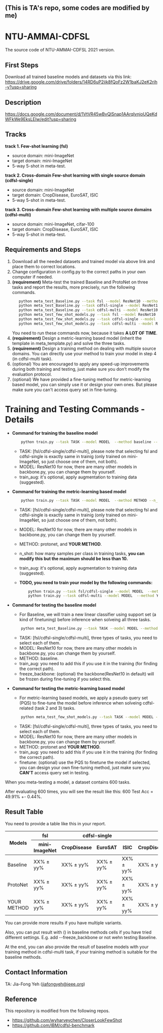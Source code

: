## (This is TA's repo, some codes are modified by me)

# NTU-AMMAI-CDFSL

The source code of NTU-AMMAI-CDFSL 2021 version.

## First Steps
   Download all trained baseline models and datasets via this link:
   https://drive.google.com/drive/folders/14RD6uP2iik8fQoFz2W1baKJ2eK2rih-y?usp=sharing

## Description
   https://docs.google.com/document/d/1VtVR45wBvQlSnap1AArqIvnjoUQeKdWFkWe9EksLEIw/edit?usp=sharing

## Tracks
   **track 1. Few-shot learning (fsl)**

   - source domain: mini-ImageNet
   - target domain: mini-ImageNet
   - 5-way 5-shot in meta-test.

   **track 2. Cross-domain Few-shot learning with single source domain (cdfsl-single)**

   - source domain: mini-ImageNet
   - target domain: CropDisease, EuroSAT, ISIC
   - 5-way 5-shot in meta-test.

   **track 3. Cross-domain Few-shot learning with multiple source domains (cdfsl-multi)**

   - source domain: mini-ImageNet, cifar-100
   - target domain: CropDisease, EuroSAT, ISIC
   - 5-way 5-shot in meta-test.

## Requirements and Steps
   1. Download all the needed datasets and trained model via above link and place them to correct locations.
   2. Change configuration in config.py to the correct paths in your own computer if needed.
   3. **(requirement)** Meta-test the trained Baseline and ProtoNet on three tasks and report the results, more precisely, run the following commands.
      ```bash
         python meta_test_Baseline.py --task fsl --model ResNet10 --method baseline  --train_aug
         python meta_test_Baseline.py --task cdfsl-single --model ResNet10 --method baseline  --train_aug
         python meta_test_Baseline.py --task cdfsl-multi --model ResNet10 --method baseline  --train_aug
         python meta_test_few_shot_models.py --task fsl --model ResNet10 --method protonet  --train_aug
         python meta_test_few_shot_models.py --task cdfsl-single --model ResNet10 --method protonet  --train_aug --finetune
         python meta_test_few_shot_models.py --task cdfsl-multi --model ResNet10 --method protonet  --train_aug --finetune
      ```
      You need to run these commands now, because it takes **A LOT OF TIME**.
   4. **(requirement)** Design a metric-learning based model (inherit the template in meta_template.py) and solve the three tasks.
   5. **(requirement)** Design a training method on dealing with multiple source domains. You can directly use your method to train your model in step 4 (in cdfsl-multi task).
   6. (optional) You are encouraged to apply any speed-up improvements during both training and testing, just make sure you don't modify the evaluation protocol.
   7. (optional) We have provided a fine-tuning method for metric-learning based model, you can simply use it or design your own ones. But please make sure you can't access query set in fine-tuning.
# Training and Testing Commands - Details
   - **Command for training the baseline model**

       ```bash
           python train.py --task TASK --model MODEL  --method baseline --train_aug
       ```

       - TASK: [fsl/cdfsl-single/cdfsl-multi], please note that selecting fsl and cdfsl-single is exactly same in trainig (only trained on mini-ImageNet, so just choose one of them, not both).
       - MODEL: ResNet10 for now, there are many other models in backbone.py, you can change them by yourself.
       - train_aug: it's optional, apply augmentation to training data (suggested).

   - **Command for training the metric-learning based model**

       ```bash
           python train.py --task TASK --model MODEL  --method METHOD --n_shot 5 --train_aug
       ```

       - TASK: [fsl/cdfsl-single/cdfsl-multi], please note that selecting fsl and cdfsl-single is exactly same in trainig (only trained on mini-ImageNet, so just choose one of them, not both).

       - MODEL: ResNet10 for now, there are many other models in backbone.py, you can change them by yourself.
       - METHOD: protonet, and **YOUR METHOD**.
       - n_shot: how many samples per class in training tasks, **you can modify this but the maximum should be less than 10.**
       - train_aug: it's optional, apply augmentation to training data (suggested).

     - **TODO, you need to train your model by the following commands:**

       ```bash
           python train.py --task fsl/cdfsl-single --model MODEL  --method YOUR_METHOD --n_shot 5 --train_aug
           python train.py --task cdfsl-multi --model MODEL  --method YOUR_METHOD --n_shot 5 --train_aug
       ```
   - **Command for testing the baseline model**

       - For Baseline, we will train a new linear classifier using support set (a kind of finetuning) before inference when solveing all three tasks.

        ```bash
            python meta_test_Baseline.py --task TASK --model MODEL --method baseline  --train_aug --freeze_backbone
        ```
       - TASK: [fsl/cdfsl-single/cdfsl-multi], three types of tasks, you need to select each of them.
       - MODEL: ResNet10 for now, there are many other models in backbone.py, you can change them by yourself.
       - METHOD: baseline.
       - train_aug: you need to add this if you use it in the training (for finding the correct path).
       - freeze_backbone: (optional) the backbone(ResNet10 in default) will be frozen during fine-tuning if you select this.

   - **Command for testing the metric-learning based model**

       - For metric-learning based models, we apply a pseudo query set (PQS) to fine-tune the model before inference when solveing cdfsl-related (task 2 and 3) tasks.

        ```bash
            python meta_test_few_shot_models.py --task TASK --model MODEL --method METHOD  --train_aug --finetune
        ```
       - TASK: [fsl/cdfsl-single/cdfsl-multi], three types of tasks, you need to select each of them.
       - MODEL: ResNet10 for now, there are many other models in backbone.py, you can change them by yourself.
       - METHOD: protonet and **YOUR METHOD**.
       - train_aug: you need to add this if you use it in the training (for finding the correct path).
       - finetune: (optional) use the PQS to finetune the model if selected, you can design your own fine-tuning method, just make sure you **CAN'T** access query set in testing.

   When you meta-testing a model, a dataset contains 600 tasks.

   After evaluating 600 times, you will see the result like this: 600 Test Acc = 49.91% +- 0.44%.

## Result Table

You need to provide a table like this in your report.

<table>
    <thead>
        <tr>
            <th rowspan=2>Models</th>
            <th>fsl</th>
            <th colspan=3>cdfsl-single</th>
            <th colspan=3>cdfsl-multi</th>
        </tr>
        <tr>
            <th>mini-ImageNet</th>
            <th>CropDisease</th>
            <th>EuroSAT</th>
            <th>ISIC</th>
            <th>CropDisease</th>
            <th>EuroSAT</th>
            <th>ISIC</th>
        </tr>
    </thead>
    <tbody>
        <tr>
            <td>Baseline</td>
            <td>XX% ± yy%</td>
            <td>XX% ± yy%</td>
            <td>XX% ± yy%</td>
            <td>XX% ± yy%</td>
            <td>XX% ± yy%</td>
            <td>XX% ± yy%</td>
            <td>XX% ± yy%</td>
        </tr>
        <tr>
            <td>ProtoNet</td>
            <td>XX% ± yy%</td>
            <td>XX% ± yy%</td>
            <td>XX% ± yy%</td>
            <td>XX% ± yy%</td>
            <td>XX% ± yy%</td>
            <td>XX% ± yy%</td>
            <td>XX% ± yy%</td>
        </tr>
        <tr>
            <td>YOUR METHOD</td>
            <td>XX% ± yy%</td>
            <td>XX% ± yy%</td>
            <td>XX% ± yy%</td>
            <td>XX% ± yy%</td>
            <td>XX% ± yy%</td>
            <td>XX% ± yy%</td>
            <td>XX% ± yy%</td>
        </tr>
    </tbody>
</table>

You can provide more results if you have multiple variants.

Also, you can put result with () in baseline methods cells if you have tried different settings. E.g. add --freeze_backbone or not wehn testing Baseline.

At the end, you can also provide the result of baseline models with your training method in cdfsl-multi task, if your training method is suitable for the baseline methods.

## Contact Information
TA: Jia-Fong Yeh (jiafongyeh@ieee.org)

## Reference
This repository is modified from the following repos.
- https://github.com/wyharveychen/CloserLookFewShot
- https://github.com/IBM/cdfsl-benchmark
